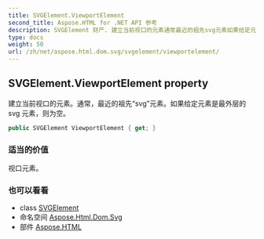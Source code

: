 ```yaml
---
title: SVGElement.ViewportElement
second_title: Aspose.HTML for .NET API 参考
description: SVGElement 财产. 建立当前视口的元素通常最近的祖先svg元素如果给定元素是最外层的 svg 元素则为空
type: docs
weight: 50
url: /zh/net/aspose.html.dom.svg/svgelement/viewportelement/
---
```

## SVGElement.ViewportElement property

建立当前视口的元素。通常，最近的祖先“svg”元素。如果给定元素是最外层的 svg 元素，则为空。

```csharp
public SVGElement ViewportElement { get; }
```

### 适当的价值

视口元素。

### 也可以看看

* class [SVGElement](../)
* 命名空间 [Aspose.Html.Dom.Svg](../../svgelement/)
* 部件 [Aspose.HTML](../../../)


